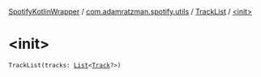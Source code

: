 [SpotifyKotlinWrapper](../../index.md) / [com.adamratzman.spotify.utils](../index.md) / [TrackList](index.md) / [&lt;init&gt;](./-init-.md)

# &lt;init&gt;

`TrackList(tracks: `[`List`](https://kotlinlang.org/api/latest/jvm/stdlib/kotlin.collections/-list/index.html)`<`[`Track`](../-track/index.md)`?>)`